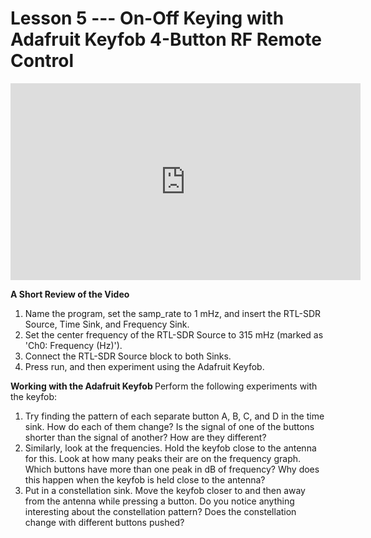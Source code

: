# Lesson 5 --- On-Off Keying with Adafruit Keyfob 4-Button RF Remote Control


<iframe width="560" height="315" src="https://youtu.be/b6tmHRZhBKQ" title="YouTube video player" frameborder="0" allow="accelerometer; autoplay; clipboard-write; encrypted-media; gyroscope; picture-in-picture" allowfullscreen></iframe>

<b> A Short Review of the Video </b>

1. Name the program, set the samp_rate to 1 mHz, and insert the RTL-SDR Source, Time Sink, and Frequency Sink.
2. Set the center frequency of the RTL-SDR Source to 315 mHz (marked as 'Ch0: Frequency (Hz)').
3. Connect the RTL-SDR Source block to both Sinks.
4. Press run, and then experiment using the Adafruit Keyfob.


<b> Working with the Adafruit Keyfob </b>
Perform the following experiments with the keyfob:
1. Try finding the pattern of each separate button A, B, C, and D in the time sink. How do each of them change? Is the signal of one of the buttons shorter than the signal of another? How are they different?
2. Similarly, look at the frequencies. Hold the keyfob close to the antenna for this. Look at how many peaks their are on the frequency graph. Which buttons have more than one peak in dB of frequency? Why does this happen when the keyfob is held close to the antenna?
3. Put in a constellation sink. Move the keyfob closer to and then away from the antenna while pressing a button. Do you notice anything interesting about the constellation pattern? Does the constellation change with different buttons pushed?
